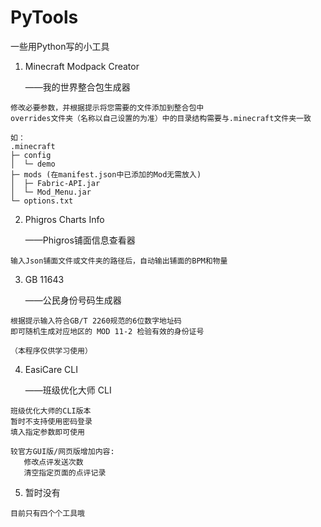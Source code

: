 # PyTools

一些用Python写的小工具

1. Minecraft Modpack Creator

    ——我的世界整合包生成器

```
修改必要参数，并根据提示将您需要的文件添加到整合包中
overrides文件夹（名称以自己设置的为准）中的目录结构需要与.minecraft文件夹一致

如：
.minecraft
├─ config
│  └─ demo
├─ mods (在manifest.json中已添加的Mod无需放入)
│  ├─ Fabric-API.jar
│  └─ Mod_Menu.jar
└─ options.txt
```

2. Phigros Charts Info

   ——Phigros铺面信息查看器

```
输入Json铺面文件或文件夹的路径后，自动输出铺面的BPM和物量
```

3. GB 11643

   ——公民身份号码生成器

```
根据提示输入符合GB/T 2260规范的6位数字地址码
即可随机生成对应地区的 MOD 11-2 检验有效的身份证号

（本程序仅供学习使用）
```

4. EasiCare CLI

   ——班级优化大师 CLI

```
班级优化大师的CLI版本
暂时不支持使用密码登录
填入指定参数即可使用

较官方GUI版/网页版增加内容:
   修改点评发送次数
   清空指定页面的点评记录
```

5. 暂时没有

```
目前只有四个个工具哦
```